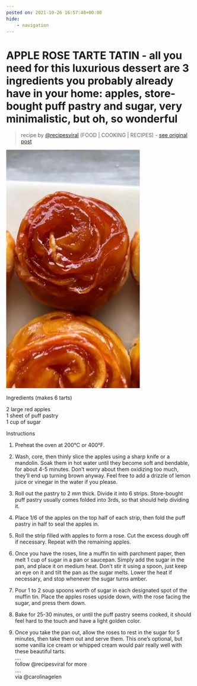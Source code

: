 ```yaml
---
posted on: 2021-10-26 16:57:48+00:00
hide:
    - navigation
---
```


# APPLE ROSE TARTE TATIN - all you need for this luxurious dessert are 3 ingredients you probably already have in your home: apples, store-bought puff pastry and sugar, very minimalistic, but oh, so wonderful  

> recipe by [@recipesviral](https://www.instagram.com/recipesviral/) 
(FOOD | COOKING | RECIPES) - [see original post](https://instagram.com/p/CVf9JMKKIIS)

![](../img/recipesviral_26-10-2021_1610.png)

  
Ingredients (makes 6 tarts)  
  
2 large red apples  
1 sheet of puff pastry  
1 cup of sugar  
  
Instructions   
  
1. Preheat the oven at 200°C or 400°F.   
  
2. Wash, core, then thinly slice the apples using a sharp knife or a mandolin. Soak them in hot water until they become soft and bendable, for about 4-5 minutes. Don’t worry about them oxidizing too much, they’ll end up turning brown anyway. Feel free to add a drizzle of lemon juice or vinegar in the water if you please.   
  
3. Roll out the pastry to 2 mm thick. Divide it into 6 strips. Store-bought puff pastry usually comes folded into 3rds, so that should help dividing it.   
  
4. Place 1/6 of the apples on the top half of each strip, then fold the puff pastry in half to seal the apples in.   
  
5. Roll the strip filled with apples to form a rose. Cut the excess dough off if necessary. Repeat with the remaining apples.   
  
6. Once you have the roses, line a muffin tin with parchment paper, then melt 1 cup of sugar in a pan or saucepan. Simply add the sugar in the pan, and place it on medium heat. Don’t stir it using a spoon, just keep an eye on it and tilt the pan as the sugar melts. Lower the heat if necessary, and stop whenever the sugar turns amber.   
  
7. Pour 1 to 2 soup spoons worth of sugar in each designated spot of the muffin tin. Place the apples roses upside down, with the rose facing the sugar, and press them down.   
  
8. Bake for 25-30 minutes, or until the puff pastry seems cooked, it should feel hard to the touch and have a light golden color.   
  
9. Once you take the pan out, allow the roses to rest in the sugar for 5 minutes, then take them out and serve them. This one’s optional, but some vanilla ice cream or whipped cream would pair really well with these beautiful tarts.  
....  
follow @recipesviral for more  
....  
via @carolinagelen   